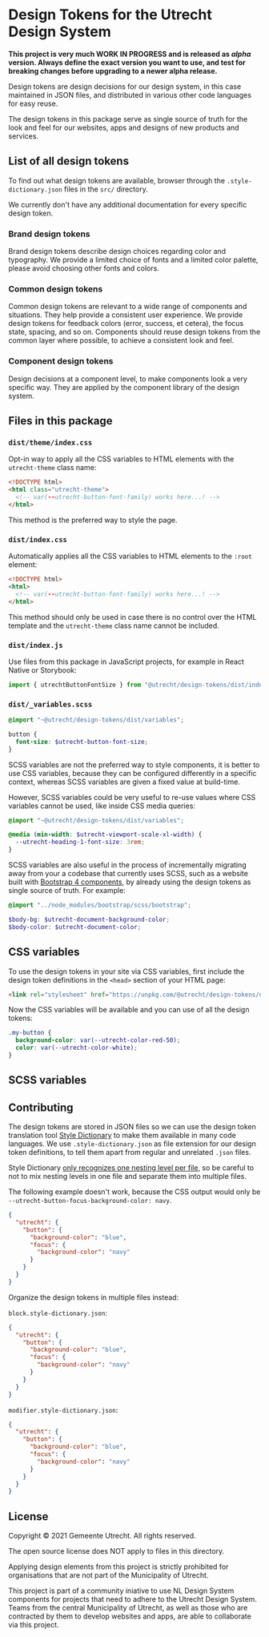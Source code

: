 # Design Tokens for the Utrecht Design System

**This project is very much WORK IN PROGRESS and is released as _alpha_ version. Always define the exact version you want to use, and test for breaking changes before upgrading to a newer alpha release.**

Design tokens are design decisions for our design system, in this case maintained in JSON files, and distributed in various other code languages for easy reuse.

The design tokens in this package serve as single source of truth for the look and feel for our websites, apps and designs of new products and services.

## List of all design tokens

To find out what design tokens are available, browser through the `.style-dictionary.json` files in the `src/` directory.

We currently don't have any additional documentation for every specific design token.

### Brand design tokens

Brand design tokens describe design choices regarding color and typography. We provide a limited choice of fonts and a limited color palette, please avoid choosing other fonts and colors.

### Common design tokens

Common design tokens are relevant to a wide range of components and situations. They help provide a consistent user experience. We provide design tokens for feedback colors (error, success, et cetera), the focus state, spacing, and so on. Components should reuse design tokens from the common layer where possible, to achieve a consistent look and feel.

### Component design tokens

Design decisions at a component level, to make components look a very specific way. They are applied by the component library of the design system.

## Files in this package

### `dist/theme/index.css`

Opt-in way to apply all the CSS variables to HTML elements with the `utrecht-theme` class name:

```html
<!DOCTYPE html>
<html class="utrecht-theme">
  <!-- var(--utrecht-button-font-family) works here...! -->
</html>
```

This method is the preferred way to style the page.

### `dist/index.css`

Automatically applies all the CSS variables to HTML elements to the `:root` element:

```html
<!DOCTYPE html>
<html>
  <!-- var(--utrecht-button-font-family) works here...! -->
</html>
```

This method should only be used in case there is no control over the HTML template and the `utrecht-theme` class name cannot be included.

### `dist/index.js`

Use files from this package in JavaScript projects, for example in React Native or Storybook:

```js
import { utrechtButtonFontSize } from "@utrecht/design-tokens/dist/index.js";
```

### `dist/_variables.scss`

```scss
@import "~@utrecht/design-tokens/dist/variables";

button {
  font-size: $utrecht-button-font-size;
}
```

SCSS variables are not the preferred way to style components, it is better to use CSS variables, because they can be configured differently in a specific context, whereas SCSS variables are given a fixed value at build-time.

However, SCSS variables could be very useful to re-use values where CSS variables cannot be used, like inside CSS media queries:

```scss
@import "~@utrecht/design-tokens/dist/variables";

@media (min-width: $utrecht-viewport-scale-xl-width) {
  --utrecht-heading-1-font-size: 3rem;
}
```

SCSS variables are also useful in the process of incrementally migrating away from your a codebase that currently uses SCSS, such as a website built with [Bootstrap 4 components](https://getbootstrap.com/docs/4.6/getting-started/theming/), by already using the design tokens as single source of truth. For example:

```scss
@import "../node_modules/bootstrap/scss/bootstrap";

$body-bg: $utrecht-document-background-color;
$body-color: $utrecht-document-color;
```

## CSS variables

To use the design tokens in your site via CSS variables, first include the design token definitions in the `<head>` section of your HTML page:

```html
<link rel="stylesheet" href="https://unpkg.com/@utrecht/design-tokens/dist/index.css" />
```

Now the CSS variables will be available and you can use of all the design tokens:

```css
.my-button {
  background-color: var(--utrecht-color-red-50);
  color: var(--utrecht-color-white);
}
```

## SCSS variables

## Contributing

The design tokens are stored in JSON files so we can use the design token translation tool [Style Dictionary](https://amzn.github.io/style-dictionary/) to make them available in many code languages. We use `.style-dictionary.json` as file extension for our design token definitions, to tell them apart from regular and unrelated `.json` files.

Style Dictionary [only recognizes one nesting level per file](https://github.com/amzn/style-dictionary/issues/366), so be careful to not to mix nesting levels in one file and separate them into multiple files.

The following example doesn't work, because the CSS output would only be `--utrecht-button-focus-background-color: navy`.

```json
{
  "utrecht": {
    "button": {
      "background-color": "blue",
      "focus": {
        "background-color": "navy"
      }
    }
  }
}
```

Organize the design tokens in multiple files instead:

`block.style-dictionary.json`:

```json
{
  "utrecht": {
    "button": {
      "background-color": "blue",
      "focus": {
        "background-color": "navy"
      }
    }
  }
}
```

`modifier.style-dictionary.json`:

```json
{
  "utrecht": {
    "button": {
      "background-color": "blue",
      "focus": {
        "background-color": "navy"
      }
    }
  }
}
```

## License

Copyright © 2021 Gemeente Utrecht. All rights reserved.

The open source license does NOT apply to files in this directory.

Applying design elements from this project is strictly prohibited for organisations that are not part of the Municipality of Utrecht.

This project is part of a community iniative to use NL Design System components for projects that need to adhere to the Utrecht Design System. Teams from the central Municipality of Utrecht, as well as those who are contracted by them to develop websites and apps, are able to collaborate via this project.
